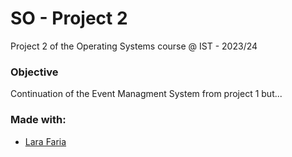 # SO - Project 2
Project 2 of the Operating Systems course @ IST - 2023/24

### Objective
Continuation of the Event Managment System from project 1 but...

### Made with:
- [Lara Faria](https://github.com/lara-gfaria)
